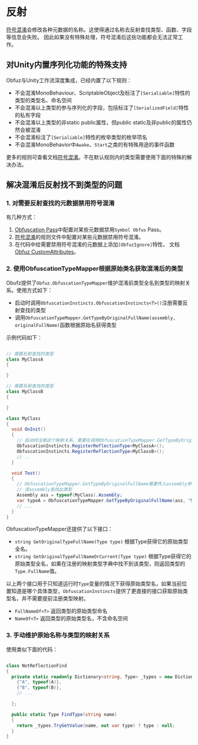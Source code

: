 # 反射

[符号混淆](./symbol-obfuscation)会修改各种元数据的名称。这使得通过名称去反射查找类型、函数、字段等信息会失败。
因此如果没有特殊处理，符号混淆后这些功能都会无法正常工作。

## 对Unity内置序列化功能的特殊支持

Obfuz与Unity工作流深度集成，已经内置了以下规则：

- 不会混淆MonoBehaviour、ScriptableObject及标注了`[Serialiable]`特性的类型的类型名、命名空间
- 不会混淆以上类型的参与序列化的字段，包括标注了`[SerializedField]`特性的私有字段
- 不会混淆以上类型的非static public属性，但public static及非public的属性仍然会被混淆
- 不会混淆标注了`[Serialiable]`特性的枚举类型的枚举项名
- 不会混淆MonoBehavior中`Awake`、`Start`之类的有特殊用途的事件函数

更多的规则可查看文档[符号混淆](./symbol-obfuscation)。不在默认规则内的类型需要使用下面的特殊的解决办法。

## 解决混淆后反射找不到类型的问题

### 1. 对需要反射查找的元数据禁用符号混淆

有几种方式：

1. [Obfuscation Pass](./obfuscation-pass)中配置对某些元数据禁用`Symbol Obfus` Pass。
2. [符号混淆](./symbol-obfuscation)的规则文件中配置对某些元数据禁用符号混淆。
3. 在代码中给需要禁用符号混淆的元数据上添加`[ObfuzIgnore]`特性， 文档[Obfuz CustomAttributes](./customattributes)。

### 2. 使用ObfuscationTypeMapper根据原始类名获取混淆后的类型

Obufz提供了`Obfuz.ObfuscationTypeMapper`维护混淆前类型全名到类型的映射关系。使用方式如下：

- 启动时调用`ObfuscationInstincts.ObfuscationInstincts<T>()`注册需要反射查找的类型
- 调用`ObfuscationTypeMapper.GetTypeByOriginalFullName(assembly, originalFullName)`函数根据原始名获得类型

示例代码如下：

```csharp

// 需要反射查找的类型
class MyClassA
{

}

// 需要反射查找的类型
class MyClassB
{

}

class MyClass
{
  void OnInit()
  {
    // 启动时注册这个映射关系，需要在调用ObfuscationTypeMapper.GetTypeByOriginalFullName前完成注册
    ObfuscationInstincts.RegisterReflectionType<MyClassA>();
    ObfuscationInstincts.RegisterReflectionType<MyClassB>();
    // ..
  }

  void Test()
  {
    // ObfuscationTypeMapper.GetTypeByOriginalFullName需要传入assembly参数，表示从
    // 该assembly查找此类型
    Assembly ass = typeof(MyClass).Assembly;
    var typeA = ObfuscationTypeMapper.GetTypeByOriginalFullName(ass, "MyClassA");
    // ...
  }
}


```

ObfuscationTypeMapper还提供了以下接口：

- `string GetOriginalTypeFullName(Type type)` 根据Type获得它的原始类型全名。
- `string GetOriginalTypeFullNameOrCurrent(Type type)` 根据Type获得它的原始类型全名，如果在注册的映射类型字典中找不到该类型，则返回类型的`Type.FullName`值。

以上两个接口用于只知道运行时`Type`变量的情况下获得原始类型名，如果当前位置知道是哪个具体类型，`ObfuscationInstincts`提供了更直接的接口获取原始类型名，并不需要提前注册类型映射。

- `FullNameOf<T>` 返回类型的原始类型命名
- `NameOf<T>` 返回类型的原始类型名，不含命名空间

### 3. 手动维护原始名称与类型的映射关系

使用类似下面的代码：

```csharp

class NotReflectionFind
{
  private static readonly Dictionary<string, Type> _types = new Dictionary<string, Type>{
    {"A", typeof(A)},
    {"B", typeof(B)},
    // ...

  };

  public static Type FindType(string name)
  {
    return _types.TryGetValue(name, out var type) ? type : null;
  }
}


```
